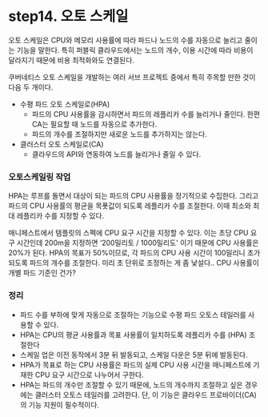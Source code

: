 # step14. 오토 스케일

오토 스케일은 CPU와 메모리 사용률에 따라 파드나 노드의 수를 자동으로 늘리고 줄이는 기능을 말한다. 특히 퍼블릭 클라우드에서는 노드의 개수, 이용 시간에 따라 비용이 달라지기 때문에 비용 최적화와도 연결된다.

쿠버네티스 오토 스케일을 개발하는 여러 서브 프로젝트 중에서 특히 주목할 만한 것이 다음 두 개이다.

- 수평 파드 오토 스케일로(HPA)
  - 파드의 CPU 사용률을 감시하면서 파드의 레플리카 수를 늘리거나 줄인다. 한편 CA는 필요할 때 노드를 자동으로 추가한다.
  - 파드의 개수를 조절하지만 새로운 노드를 추가하지는 않는다.
- 클러스터 오토 스케일로(CA)
  - 클라우드의 API와 연동하여 노드를 늘리거나 줄일 수 있다.

### 오토스케일링 작업

HPA는 루프를 돌면서 대상이 되는 파드의 CPU 사용률을 정기적으로 수집한다. 그리고 파드의 CPU 사용률의 평균을 목푯값이 되도록 레플리카 수를 조절한다. 이때 최소와 최대 레플리카 수를 지정할 수 있다.

매니페스트에서 템플릿의 스펙에 CPU 요구 시간을 지정할 수 있다. 이는 초당 CPU 요구 시간인데 200m을 지정하면 ‘200밀리토 / 1000밀리도' 이기 때문에 CPU 사용률은 20%가 된다. HPA의 목표가 50%이므로, 각 파드의 CPU 사용 시간이 100밀리니 초가 되도록 파드의 개수를 조절한다. 미리 초 단위로 조정하는 게 좀 낯설다.. CPU 사용률이 개별 파드 기준인 건가?

### 정리

- 파드 수를 부하에 맞게 자동으로 조절하는 기능으로 수평 파드 오토스 테일러를 사용할 수 있다.
- HPA는 CPU의 평균 사용률과 목표 사용률이 일치하도록 레플리카 수를 (HPA) 조절한다
- 스케일 업은 이전 동작에서 3분 뒤 발동되고, 스케일 다운은 5분 뒤에 발동된다.
- HPA가 목표로 하는 CPU 사용률은 파드의 실제 CPU 사용 시간을 매니페스트에 기재한 CPU 요구 시간으로 나누어서 구한다.
- HPA는 파드의 개수만 조절할 수 있기 때문에, 노드의 개수까지 조절하고 싶은 경우에는 클러스터 오토스 테일러를 고려한다. 단, 이 기능은 클라우드 프로바이더(CA)의 기능 지원이 필수적이다.
